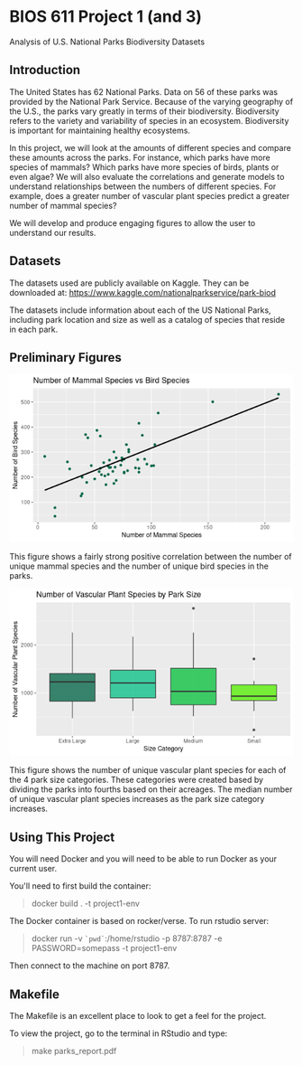 BIOS 611 Project 1 (and 3)
==========================
Analysis of U.S. National Parks Biodiversity Datasets

Introduction
-----------------

The United States has 62 National Parks. Data on 56 of these parks was provided by the National Park Service. Because of the varying geography of the U.S., the parks vary greatly in terms of their biodiversity. Biodiversity refers to the variety and variability of species in an ecosystem. Biodiversity is important for maintaining healthy ecosystems. 

In this project, we will look at the amounts of different species and compare these amounts across the parks. For instance, which parks have more species of mammals? Which parks have more species of birds, plants or even algae? We will also evaluate the correlations and generate models to understand relationships between the numbers of different species. For example, does a greater number of vascular plant species predict a greater number of mammal species? 

We will develop and produce engaging figures to allow the user to understand our results. 

Datasets
-----------------

The datasets used are publicly available on Kaggle. They can be downloaded at: https://www.kaggle.com/nationalparkservice/park-biod

The datasets include information about each of the US National Parks, including park location and size as well as a catalog of species that reside in each park.  

Preliminary Figures
------------------

![](figures/MammalsvsBirds2.png)

This figure shows a fairly strong positive correlation between the number of unique
mammal species and the number of unique bird species in the parks.

![](figures/ParkSizevsPlantsBoxplots.png)

This figure shows the number of unique vascular plant species for each of the 4 park 
size categories. These categories were created based by dividing the parks into fourths
based on their acreages. The median number of unique vascular plant species increases
as the park size category increases.


Using This Project
-----------------

You will need Docker and you will need to be able to run Docker as your current user.

You'll need to first build the container:

> docker build . -t project1-env
    
The Docker container is based on rocker/verse. To run rstudio server: 

> docker run -v `` `pwd` ``:/home/rstudio -p 8787:8787 -e PASSWORD=somepass -t project1-env 
    
Then connect to the machine on port 8787.

Makefile 
-----------------

The Makefile is an excellent place to look to get a feel for the project.

To view the project, go to the terminal in RStudio and type:

> make parks_report.pdf